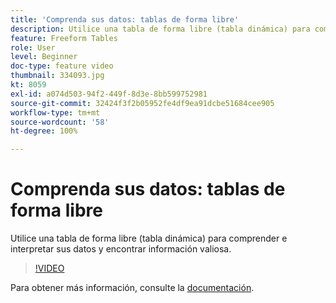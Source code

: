 ```yaml
---
title: 'Comprenda sus datos: tablas de forma libre'
description: Utilice una tabla de forma libre (tabla dinámica) para comprender e interpretar sus datos y encontrar información valiosa.
feature: Freeform Tables
role: User
level: Beginner
doc-type: feature video
thumbnail: 334093.jpg
kt: 8059
exl-id: a074d503-94f2-449f-8d3e-8bb599752981
source-git-commit: 32424f3f2b05952fe4df9ea91dcbe51684cee905
workflow-type: tm+mt
source-wordcount: '58'
ht-degree: 100%

---
```


# Comprenda sus datos: tablas de forma libre

Utilice una tabla de forma libre (tabla dinámica) para comprender e interpretar sus datos y encontrar información valiosa.

>[!VIDEO](https://video.tv.adobe.com/v/334093/?quality=12&learn=on)

Para obtener más información, consulte la [documentación](https://experienceleague.adobe.com/docs/analytics/analyze/analysis-workspace/visualizations/freeform-table/freeform-table.html?lang=es).
